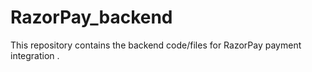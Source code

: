 # RazorPay_backend
This repository contains the backend code/files  for RazorPay payment integration .
